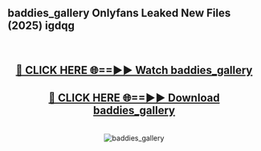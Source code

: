 <h2>baddies_gallery Onlyfans Leaked New Files (2025) igdqg</h2>
<br>
<div align="center">
<h2><a href="https://mediafiles.top/baddies_gallery&ref=git" rel="nofollow">🔴 CLICK HERE 🌐==►► Watch baddies_gallery</a></h2>
<h2><a href="https://mediafiles.top/baddies_gallery&ref=git" rel="nofollow">🔴 CLICK HERE 🌐==►► Download baddies_gallery</a></h2>
<br>
<a href="https://mediafiles.top/baddies_gallery&ref=git" rel="nofollow" data-target="animated-image.originalLink"><img src="https://i.ibb.co.com/xMMVF88/686577567.gif" alt="baddies_gallery" style="max-width: 100%; display: inline-block;" data-target="animated-image.originalImage"></a>
</div>
<br>
<br>